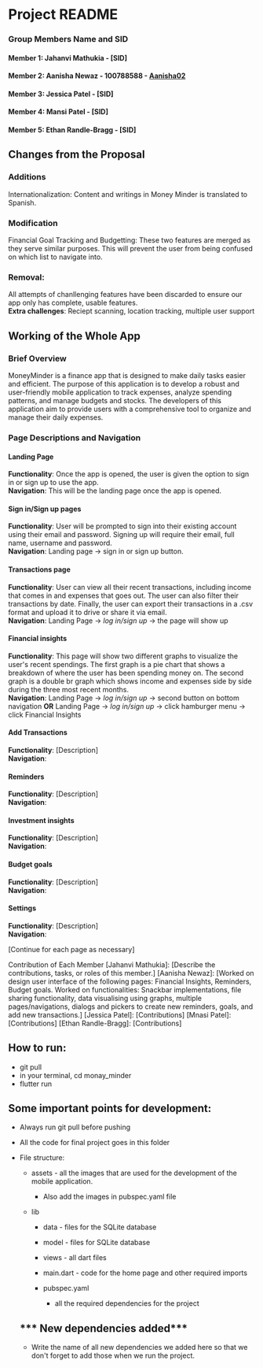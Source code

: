 # Project README

### Group Members Name and SID
#### Member 1: Jahanvi Mathukia - [SID]
#### Member 2: Aanisha Newaz - 100788588 - [Aanisha02](https://github.com/Aanisha02)
#### Member 3: Jessica Patel - [SID]
#### Member 4: Mansi Patel - [SID]
#### Member 5: Ethan Randle-Bragg - [SID]

## Changes from the Proposal
### Additions
Internationalization: Content and writings in Money Minder is translated to Spanish.
### Modification
Financial Goal Tracking and Budgetting: These two features are merged as they serve similar purposes. This will prevent the user from being confused on which list to navigate into.

### Removal:
All attempts of chanllenging features have been discarded to ensure our app only has complete, usable features. <br>
**Extra challenges**: Reciept scanning, location tracking, multiple user support

## Working of the Whole App
### Brief Overview
MoneyMinder is a finance app that is designed to make daily tasks easier and efficient. 
The purpose of this application is to develop a robust and user-friendly mobile application to track expenses, analyze spending patterns, and manage budgets and stocks. 
The developers of this application aim to provide users with a comprehensive tool to organize and manage their daily expenses. 

### Page Descriptions and Navigation
#### Landing Page
**Functionality**: Once the app is opened, the user is given the option to sign in or sign up to use the app. <br>
**Navigation**: This will be the landing page once the app is opened.
#### Sign in/Sign up pages
**Functionality**: User will be prompted to sign into their existing account using their email and password. Signing up will require their email, full name, username and password.<br>
**Navigation**: Landing page -> sign in or sign up button.

#### Transactions page
**Functionality**: User can view all their recent transactions, including income that comes in and expenses that goes out. The user can also filter their transactions by date. Finally, the user can export their transactions in a .csv format and upload it to drive or share it via email.<br>
**Navigation**: Landing Page -> *log in/sign up* -> the page will show up 

#### Financial insights
**Functionality**: This page will show two different graphs to visualize the user's recent spendings. The first graph is a pie chart that shows a breakdown of where the user has been spending money on. The second graph is a double br graph which shows income and expenses side by side during the three most recent months.<br>
**Navigation**: Landing Page -> *log in/sign up* -> second button on bottom navigation **OR** Landing Page -> *log in/sign up* -> click hamburger menu -> click Financial Insights 

#### Add Transactions
**Functionality**: [Description]<br>
**Navigation**: 

#### Reminders
**Functionality**: [Description]<br>
**Navigation**: 

#### Investment insights
**Functionality**: [Description]<br>
**Navigation**: 

#### Budget goals
**Functionality**: [Description]<br>
**Navigation**: 

#### Settings
**Functionality**: [Description]<br>
**Navigation**: 

[Continue for each page as necessary]

Contribution of Each Member
[Jahanvi Mathukia]: [Describe the contributions, tasks, or roles of this member.]
[Aanisha Newaz]: [Worked on design user interface of the following pages: Financial Insights, Reminders, Budget goals. Worked on functionalities: Snackbar implementations, file sharing functionality, data visualising using graphs, multiple pages/navigations, dialogs and pickers to create new reminders, goals, and add new transactions.]
[Jessica Patel]: [Contributions]
[Mnasi Patel]: [Contributions]
[Ethan Randle-Bragg]: [Contributions]

## How to run:
- git pull
- in your terminal, cd monay_minder
- flutter run      

## Some important points for development:

- Always run git pull before pushing
- All the code for final project goes in this folder
- File structure:
     - assets - all the images that are used for the development of the mobile application.
       - Also add the images in pubspec.yaml file
    
    - lib
         - data - files for the SQLite database
         - model - files for SQLite database
         - views - all dart files
         - main.dart - code for the home page and other required imports

      - pubspec.yaml
          - all the required dependencies for the project
       
  ## *** New dependencies added***

  - Write the name of all new dependencies we added here so that we don't forget to add those when we run the project.

